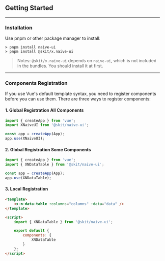 ﻿## Getting Started

---

### Installation

Use pnpm or other package manager to install:

```shell
> pnpm install naive-ui
> pnpm install @skit/x.naive-ui
```

> Notes: `@skit/x.naive-ui` depends on `naive-ui`, which is not included in the bundles. You should install it at first.

---

### Components Registration

If you use Vue's default template syntax, you need to register components before you can use them. There are three ways to register components:

#### 1. Global Registration All Components

```js
import { createApp } from 'vue';
import XNaiveUI from '@skit/naive-ui';

const app = createApp(App);
app.use(XNaiveUI);
```

#### 2. Global Registration Some Components

```js
import { createApp } from 'vue';
import { XNDataTable } from '@skit/naive-ui';

const app = createApp(App);
app.use(XNDataTable);
```

#### 3. Local Registration

```html
<template>
    <x-n-data-table :columns="columns" :data="data" />
</template>

<script>
    import { XNDataTable } from '@skit/naive-ui';

    export default {
        components: {
            XNDataTable
        }
    };
</script>
```
